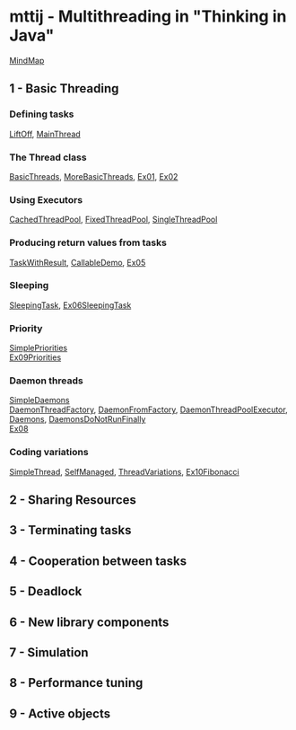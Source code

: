 mttij - Multithreading in "Thinking in Java"
============================================

[MindMap](https://coggle.it/diagram/XveP_5G51Z1Ax7oD/t/-)

1 - Basic Threading
-------------------

### Defining tasks
[LiftOff](src/main/java/learn/mt/mttij/p01basic/LiftOff.java),
[MainThread](src/main/java/learn/mt/mttij/p01basic/MainThread.java)

### The Thread class
[BasicThreads](src/main/java/learn/mt/mttij/p01basic/BasicThreads.java),
[MoreBasicThreads](src/main/java/learn/mt/mttij/p01basic/MoreBasicThreads.java),
[Ex01](src/main/java/learn/mt/mttij/p01basic/ex/Ex01.java),
[Ex02](src/main/java/learn/mt/mttij/p01basic/ex/Ex02.java)

### Using Executors
[CachedThreadPool](src/main/java/learn/mt/mttij/p01basic/CachedThreadPool.java),
[FixedThreadPool](src/main/java/learn/mt/mttij/p01basic/FixedThreadPool.java),
[SingleThreadPool](src/main/java/learn/mt/mttij/p01basic/SingleThreadPool.java)

### Producing return values from tasks
[TaskWithResult](src/main/java/learn/mt/mttij/p01basic/TaskWithResult.java),
[CallableDemo](src/main/java/learn/mt/mttij/p01basic/CallableDemo.java),
[Ex05](src/main/java/learn/mt/mttij/p01basic/ex/Ex05.java)

### Sleeping
[SleepingTask](src/main/java/learn/mt/mttij/p01basic/SleepingTask.java),
[Ex06SleepingTask](src/main/java/learn/mt/mttij/p01basic/ex/Ex06SleepingTask.java)

### Priority
[SimplePriorities](src/main/java/learn/mt/mttij/p01basic/SimplePriorities.java)  
[Ex09Priorities](src/main/java/learn/mt/mttij/p01basic/ex/Ex09Priorities.java)

### Daemon threads
[SimpleDaemons](src/main/java/learn/mt/mttij/p01basic/SimpleDaemons.java)  
[DaemonThreadFactory](src/main/java/learn/mt/mttij/p01basic/DaemonThreadFactory.java),
[DaemonFromFactory](src/main/java/learn/mt/mttij/p01basic/DaemonFromFactory.java),
[DaemonThreadPoolExecutor](src/main/java/learn/mt/mttij/p01basic/DaemonThreadPoolExecutor.java),
[Daemons](src/main/java/learn/mt/mttij/p01basic/Daemons.java),
[DaemonsDoNotRunFinally](src/main/java/learn/mt/mttij/p01basic/DaemonsDoNotRunFinally.java)  
[Ex08](src/main/java/learn/mt/mttij/p01basic/ex/Ex08.java)

### Coding variations
[SimpleThread](src/main/java/learn/mt/mttij/p01basic/SimpleThread.java),
[SelfManaged](src/main/java/learn/mt/mttij/p01basic/SelfManaged.java),
[ThreadVariations](src/main/java/learn/mt/mttij/p01basic/ThreadVariations.java),
[Ex10Fibonacci](src/main/java/learn/mt/mttij/p01basic/ex/Ex10Fibonacci.java)

2 - Sharing Resources
---------------------


3 - Terminating tasks
---------------------


4 - Cooperation between tasks
-----------------------------


5 - Deadlock
------------


6 - New library components
--------------------------


7 - Simulation
-------------- 


8 - Performance tuning
----------------------


9 - Active objects
------------------